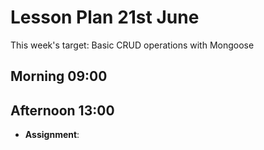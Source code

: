 # Lesson Plan 21st June

This week's target: Basic CRUD operations with Mongoose

## Morning 09:00

## Afternoon 13:00

+ **Assignment**:

